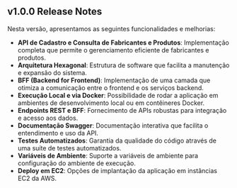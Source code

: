## v1.0.0 Release Notes

Nesta versão, apresentamos as seguintes funcionalidades e melhorias:

- **API de Cadastro e Consulta de Fabricantes e Produtos**: Implementação completa que permite o gerenciamento eficiente de fabricantes e produtos.
- **Arquitetura Hexagonal**: Estrutura de software que facilita a manutenção e expansão do sistema.
- **BFF (Backend for Frontend)**: Implementação de uma camada que otimiza a comunicação entre o frontend e os serviços backend.
- **Execução Local e via Docker**: Possibilidade de rodar a aplicação em ambientes de desenvolvimento local ou em contêineres Docker.
- **Endpoints REST e BFF**: Fornecimento de APIs robustas para integração e acesso aos dados.
- **Documentação Swagger**: Documentação interativa que facilita o entendimento e uso da API.
- **Testes Automatizados**: Garantia da qualidade do código através de uma suíte de testes automatizados.
- **Variáveis de Ambiente**: Suporte a variáveis de ambiente para configuração do ambiente de execução.
- **Deploy em EC2**: Opções de implantação da aplicação em instâncias EC2 da AWS.